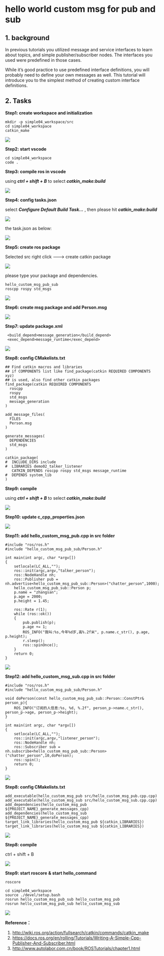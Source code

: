 # hello world custom msg for pub and sub 

## 1. background

In previous tutorials you utilized message and service interfaces to learn about topics, and simple publisher/subscriber nodes. The interfaces you used were predefined in those cases.

While it’s good practice to use predefined interface definitions, you will probably need to define your own messages as well. This tutorial will introduce you to the simplest method of creating custom interface definitions.

## 2. Tasks

**Step1: create workspace and initialization**

```
mkdir -p simple04_workspace/src
cd simple04_workspace
catkin_make
```

![](images/2022-06-10_133820.png)

**Step2: start vscode**

```
cd simple04_workspace
code .
```

**Step3: compile ros in vscode**

using ***ctrl + shift + B*** to select ***catkin_make:build***

![](images/2022-06-10_134013.png)

**Step4: config tasks.json**

select ***Configure Default Build Task...*** , then please hit ***catkin_make:build***

![](images/2022-06-10_134102.png)

the task.json as below:

![](images/2022-06-10_134141.png)

**Step5: create ros package**

Selected src right click ---> create catkin package

![](images/2022-06-10_134256.png)

please type your package and dependencies.

```
hello_custom_msg_pub_sub
roscpp rospy std_msgs
```

![](images/2022-06-10_134408.png)

**Step6: create msg package and add Person.msg**

![](images/2022-06-10_134702.png)

**Step7: update package.xml**

```
 <build_depend>message_generation</build_depend>
 <exec_depend>message_runtime</exec_depend>
```

![](images/2022-06-10_134935.png)

**Step8: config CMakelists.txt**

```
## Find catkin macros and libraries
## if COMPONENTS list like find_package(catkin REQUIRED COMPONENTS xyz)
## is used, also find other catkin packages
find_package(catkin REQUIRED COMPONENTS
  roscpp
  rospy
  std_msgs
  message_generation
)
```

```
add_message_files(
  FILES
  Person.msg
)
```

```
generate_messages(
  DEPENDENCIES
  std_msgs
)
```

```
catkin_package(
#  INCLUDE_DIRS include
#  LIBRARIES demo02_talker_listener
   CATKIN_DEPENDS roscpp rospy std_msgs message_runtime
#  DEPENDS system_lib
)
```

**Step9: compile**

using ***ctrl + shift + B*** to select ***catkin_make:build***

![](images/2022-06-10_135546.png)

**Step10: update c_cpp_properties.json**

![](images/2022-06-10_140830.png)

**Step11: add hello_custom_msg_pub.cpp in src folder**

```
#include "ros/ros.h"
#include "hello_custom_msg_pub_sub/Person.h"

int main(int argc, char *argv[])
{
    setlocale(LC_ALL,"");
    ros::init(argc,argv,"talker_person");
    ros::NodeHandle nh;
    ros::Publisher pub = nh.advertise<hello_custom_msg_pub_sub::Person>("chatter_person",1000);
    hello_custom_msg_pub_sub::Person p;
    p.name = "zhangsan";
    p.age = 2000;
    p.height = 1.45;

    ros::Rate r(1);
    while (ros::ok())
    {
        pub.publish(p);
        p.age += 1;
        ROS_INFO("我叫:%s,今年%d岁,高%.2f米", p.name.c_str(), p.age, p.height);
        r.sleep();
        ros::spinOnce();
    }
    return 0;
}
```

![](images/2022-06-10_140731.png)

**Step12: add hello_custom_msg_sub.cpp in src folder**

```
#include "ros/ros.h"
#include "hello_custom_msg_pub_sub/Person.h"

void doPerson(const hello_custom_msg_pub_sub::Person::ConstPtr& person_p){
    ROS_INFO("订阅的人信息:%s, %d, %.2f", person_p->name.c_str(), person_p->age, person_p->height);
}

int main(int argc, char *argv[])
{   
    setlocale(LC_ALL,"");
    ros::init(argc,argv,"listener_person");
    ros::NodeHandle nh;
    ros::Subscriber sub = nh.subscribe<hello_custom_msg_pub_sub::Person>("chatter_person",10,doPerson);
    ros::spin();    
    return 0;
}

```

![](images/2022-06-10_141059.png)

**Step8: config CMakelists.txt**

```
add_executable(hello_custom_msg_pub src/hello_custom_msg_pub.cpp.cpp)
add_executable(hello_custom_msg_sub src/hello_custom_msg_sub.cpp.cpp)
add_dependencies(hello_custom_msg_pub ${PROJECT_NAME}_generate_messages_cpp)
add_dependencies(hello_custom_msg_sub ${PROJECT_NAME}_generate_messages_cpp)
target_link_libraries(hello_custom_msg_pub ${catkin_LIBRARIES})
target_link_libraries(hello_custom_msg_sub ${catkin_LIBRARIES})
```

![](images/2022-06-10_141540.png)

**Step8:  compile**

ctrl + shift + B

![](images/2022-06-10_141749.png)

**Step9:  start roscore** **& start hello_command**

```
roscore

cd simple04_workspace
source ./devel/setup.bash
rosrun hello_custom_msg_pub_sub hello_custom_msg_pub
rosrun hello_custom_msg_pub_sub hello_custom_msg_sub
```

![](images/2022-06-10_142009.png)

**Reference：**

1. http://wiki.ros.org/action/fullsearch/catkin/commands/catkin_make
2. https://docs.ros.org/en/rolling/Tutorials/Writing-A-Simple-Cpp-Publisher-And-Subscriber.html
3. http://www.autolabor.com.cn/book/ROSTutorials/chapter1.html
